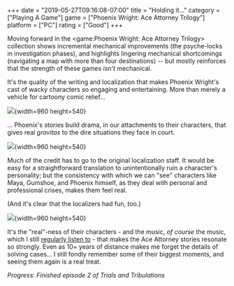 +++
date = "2019-05-27T09:16:08-07:00"
title = "Holding it..."
category = ["Playing A Game"]
game = ["Phoenix Wright: Ace Attorney Trilogy"]
platform = ["PC"]
rating = ["Good"]
+++

Moving forward in the <game:Phoenix Wright: Ace Attorney Trilogy> collection shows incremental mechanical improvements (the psyche-locks in investigation phases), and highlights lingering mechanical shortcomings (navigating a map with more than four destinations) -- but mostly reinforces that the strength of these games <i>isn't</i> mechanical.

It's the quality of the writing and localization that makes Phoenix Wright's cast of wacky characters so engaging and entertaining.  More than merely a vehicle for cartoony comic relief...

![]($SiteBaseURL$phoenix_wright_trilogy_puppet.jpg){width=960 height=540}

... Phoenix's stories build drama, in our attachments to their characters, that gives real <i>gravitas</i> to the dire situations they face in court.

![]($SiteBaseURL$phoenix_wright_trilogy_judge.jpg){width=960 height=540}

Much of the credit has to go to the original localization staff.  It would be easy for a straightforward translation to unintentionally ruin a character's personality; but the consistency with which we can "see" characters like Maya, Gumshoe, and Phoenix himself, as they deal with personal and professional crises, makes them feel real.

(And it's clear that the localizers had fun, too.)

![]($SiteBaseURL$phoenix_wright_trilogy_monkey.jpg){width=960 height=540}

It's the "real"-ness of their characters - and the music, <i>of course</i> the music, which I still <a href="https://open.spotify.com/album/3iLHMc4qYd3b9k7JbtxxBq?si=P-NTY-J5Rq2-INj3JhpgSQ">regularly listen to</a> - that makes the Ace Attorney stories resonate so strongly.  Even as 10+ years of distance makes me forget the details of solving cases... I still fondly remember some of their biggest moments, and seeing them again is a real treat.

<i>Progress: Finished episode 2 of Trials and Tribulations</i>
